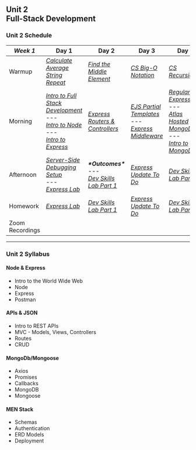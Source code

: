 ## Unit 2 <br> Full-Stack Development

### Unit 2 Schedule
| ***Week 1*** | Day 1 | Day 2 | Day 3 | Day 4 | Day 5 |
| -- | -- | -- | -- | -- | -- |
| Warmup | [*Calculate Average*](https://www.codewars.com/kata/57a2013acf1fa5bfc4000921/train/javascript)<br>[*String Repeat*](https://www.codewars.com/kata/57a0e5c372292dd76d000d7e/train/javascript) | [*Find the Middle Element*](https://www.codewars.com/kata/545a4c5a61aa4c6916000755/train/javascript) | [*CS Big-O Notation*](/computer-science/01-cs-big-o-notation) | [*CS Recursion*](/computer-science/02-cs-recursion) | Codewars |
| Morning | [*Intro to Full Stack Development*](./week-1/d1-intro-full-stack/1.1-intro-fullstack-http.md)<br>---<br>[*Intro to Node*](./week-1/d1-intro-full-stack/1.2-intro-to-node.md)<br>---<br>[*Intro to Express*](./week-1/d1-intro-full-stack/1.3-intro-express.md) | [*Express Routers & Controllers*](/Unit_2/2-express-framework/2.2-express-routers-controllers.md) | [*EJS Partial Templates*](/Unit_2/2-express-framework/2.3-ejs-partial-templates.md)<br>---<br>[*Express Middleware*](/Unit_2/2-express-framework/2.4-express-middleware.md) | [*Regular Expressions*](/Unit_2/4-regex-promises-apis/4.1-regular-expressions.md)<br>---<br>[*Atlas Hosted MongoDB*](/Unit_2/3-mongodb-mongoose/3.1-atlas-hosted-mongodb.md)<br>---<br>[*Intro to MongoDB*](/Unit_2/3-mongodb-mongoose/3.2-mongodb-intro.md) | [*Intro to Mongoose*](/Unit_2/3-mongodb-mongoose/3.3-mongoose-intro.md) |
| Afternoon | [*Server-Side Debugging Setup*](/week-1/d1-intro-full-stack/1.4-server-side-debugging-setup.md)<br>---<br>[*Express Lab*](/Unit_2/2-express-framework/2.1.1-intro-express-lab.md) | ***\*Outcomes\****<br>---<br>[*Dev Skills Lab Part 1*](/Unit_2/2-express-framework/2.2.1-dev-skills-lab-part-1.md) | [*Express Update To Do*](Unit_2/2-express-framework/2.5-express-update-to-do.md) | [*Dev Skills Lab Part 2*](/Unit_2/2-express-framework/2.5.1-dev-skills-lab-part-2.md) | [*Mongoose Flights Lab Part 1*](/Unit_2/3-mongodb-mongoose/3.3.1-mongoose-flights-lab-part-1.md) |
| Homework | [*Express Lab*](/Unit_2/2-express-framework/2.1.1-intro-express-lab.md) | [*Dev Skills Lab Part 1*](/Unit_2/2-express-framework/2.2.1-dev-skills-lab-part-1.md) | [*Express Update To Do*](Unit_2/2-express-framework/2.5-express-update-to-do.md) | [*Dev Skills Lab Part 2*](/Unit_2/2-express-framework/2.5.1-dev-skills-lab-part-2.md) | [*Mongoose Flights Lab Part 1*](/Unit_2/3-mongodb-mongoose/3.3.1-mongoose-flights-lab-part-1.md) |
| Zoom Recordings |  |  |  |  |  |

----

### Unit 2 Syllabus

#### Node & Express
- Intro to the World Wide Web
- Node
- Express
- Postman
  
#### APIs & JSON
- Intro to REST APIs
- MVC - Models, Views, Controllers
- Routes
- CRUD
  
#### MongoDb/Mongoose
- Axios
- Promises
- Callbacks
- MongoDB
- Mongoose

#### MEN Stack
- Schemas
- Authentication
- ERD Models
- Deployment
